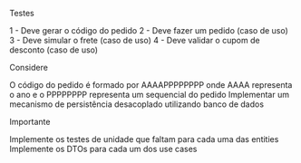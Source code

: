 Testes

1 - Deve gerar o código do pedido
2 - Deve fazer um pedido (caso de uso)
3 - Deve simular o frete (caso de uso)
4 - Deve validar o cupom de desconto (caso de uso)



Considere


O código do pedido é formado por AAAAPPPPPPPP onde AAAA representa o ano e o PPPPPPPP representa um sequencial do pedido
Implementar um mecanismo de persistência desacoplado utilizando banco de dados

Importante

Implemente os testes de unidade que faltam para cada uma das entities
Implemente os DTOs para cada um dos use cases